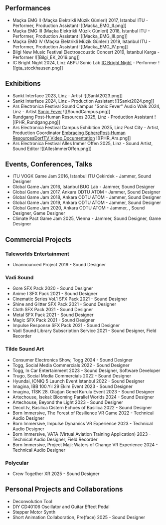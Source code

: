 ## Performances
- Maçka EMG II (Maçka Elektrikli Müzik Günleri) 2017, Istanbul ITU - Performer, Production Assistant
![[Macka_EMG_II.png]]
- Maçka EMG III (Maçka Elektrikli Müzik Günleri) 2018, Istanbul ITU - Performer, Production Assistant
![[Macka_EMG_III.png]]
- Maçka EMG IV (Maçka Elektrikli Müzik Günleri) 2019, Istanbul ITU - Performer, Production Assistant
![[Macka_EMG_IV.png]]
- Bilgi New Music Festival Electroacoustic Concert 2019, Istanbul Karga - Performer
![[Bilgi_EK_2019.png]]
- IC Bright Night 2024, Linz ABPU Sonic Lab [IC Bright Night](https://avant.mur.at/concerts/2024/ICbright) - Performer
![[gta_stockhausen.png]]
## Exhibitions
- Sankt Interface 2023, Linz - Artist
![[Sankt2023.png]]
- Sankt Interface 2024, Linz - Production Assistant
![[Sankt2024.png]]
- Ars Electronica Festival Sound Campus "Sonic Fever" Audio Walk 2024, Linz - Artist [Sonic Fever](https://ars.electronica.art/hope/en/sound-campus/)
![[SoundCampus.png]]
- Rundgang Post-Human Resources 2025, Linz - Production Assistant
![[PHR_Rundgang.png]]
- Ars Electronica Festival Campus Exhibition 2025, Linz Post City - Artist, Production Coordinator [Embracing Sphere](https://ausstellungen.ufg.at/alles-immer-offen/project/embracing-sphere/)[Post-Human Resources](https://ars.electronica.art/panic/en/view/interface-cultures-20f38ddb450c80ce8c04eefb2607e572/)[DorfTV Video Documentation](https://www.dorftv.at/video/47051)
![[PHR_Ars.png]]
- Ars Electronica Festival Alles Immer Offen 2025, Linz - Sound Artist, Sound Editor
![[AllesImmerOffen.png]]
## Events, Conferences, Talks
- ITU VOGK Game Jam 2016, Istanbul ITU Çekirdek - Jammer, Sound Designer
- Global Game Jam 2016, Istanbul BUG Lab - Jammer, Sound Designer
- Global Game Jam 2017, Ankara ODTU ATOM - Jammer, Sound Designer
- Global Game Jam 2018, Ankara ODTU ATOM - Jammer, Sound Designer
- Global Game Jam 2019, Ankara ODTU ATOM - Jammer, Sound Designer
- Global Game Jam 2020, Ankara ODTU ATOM - Jammer, , Sound Designer, Game Designer
- Climate Pact Game Jam 2025, Vienna - Jammer, Sound Designer, Game Designer
## Commercial Projects
### Taleworlds Entertainment
- Unannounced Project 2019 - Sound Designer
### Vadi Sound
- Gore SFX Pack 2020 - Sound Designer
- Anime I SFX Pack 2021 - Sound Designer
- Cinematic Series Vol.1 SFX Pack 2021 - Sound Designer
- Shine and Glitter SFX Pack 2021 - Sound Designer
- Cloth SFX Pack 2021 - Sound Designer
- Metal SFX Pack 2021 - Sound Designer
- Magic SFX Pack 2021 - Sound Designer
- Impulse Response SFX Pack 2021 - Sound Designer
- Vadi Sound Library Subscription Service 2021 - Sound Designer, Field Recorder
### Tilde Sound Art
- Consumer Electronics Show, Togg 2024 - Sound Designer 
- Togg, Social Media Commercials 2022 - Sound Designer
- Togg, In Car Entertainment 2023 - Sound Designer, Software Developer
- Trugo, Social Media Commercials 2022 - Sound Designer
- Hyundai, IONIQ 5 Launch Event Istanbul 2022 - Sound Designer
- Imagina, İBB 100.Yıl 29 Ekim Event 2023 - Sound Designer
- Imagina, TİSK 28. Olağan Genel Kurulu Event 2023 - Sound Designer
- Artechouse, Isekai: Blooming Parallel Worlds 2024 - Sound Designer
- Artechouse, Beyond the Light 2023 - Sound Designer
- Decol.tv, Basilica Cistern Echoes of Basilica 2022 - Sound Designer
- Born Immersive, The Forest of Resilience VR Game 2022 - Technical Audio Designer
- Born Immersive, Impulse Dynamics VR Experience 2023 - Technical Audio Designer
- Born Immersive, VATA (Virtual Aviation Training Application) 2023 - Technical Audio Designer, Field Recorder
- Born Immersive, Project Maji: Waters of Change VR Experience 2024 - Technical Audio Designer
### Polycular
- Crew Together XR 2025 - Sound Designer
## Personal Projects and Collaborations
- Deconvolution Tool
- DIY CD40106 Oscillator and Guitar Effect Pedal
- Stepper Motor Synth
- Short Animation Collaboration, Pre(face) 2025 - Sound Designer 

